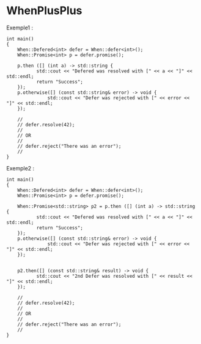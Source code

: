 WhenPlusPlus
========

Exemple1 :

	int main()
	{
		When::Defered<int> defer = When::defer<int>();
		When::Promise<int> p = defer.promise();

		p.then ([] (int a) -> std::string {
		       std::cout << "Defered was resolved with [" << a << "]" << std::endl;
		       return "Success";
		});
		p.otherwise([] (const std::string& error) -> void {
			       std::cout << "Defer was rejected with [" << error << "]" << std::endl;
		});

		//
		// defer.resolve(42);
		//
		// OR
		//
		// defer.reject("There was an error");
		//
	}


Exemple2 :

	int main()
	{
		When::Defered<int> defer = When::defer<int>();
		When::Promise<int> p = defer.promise();

		When::Promise<std::string> p2 = p.then ([] (int a) -> std::string {
		       std::cout << "Defered was resolved with [" << a << "]" << std::endl;
		       return "Success";
		});
		p.otherwise([] (const std::string& error) -> void {
			       std::cout << "Defer was rejected with [" << error << "]" << std::endl;
		});


		p2.then([] (const std::string& result) -> void {
			   std::cout << "2nd Defer was resolved with [" << result << "]" << std::endl;
		});

		//
		// defer.resolve(42);
		//
		// OR
		//
		// defer.reject("There was an error");
		//
	}
